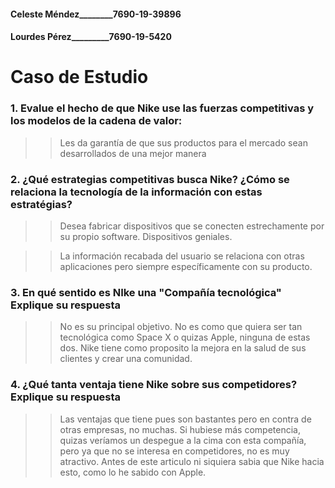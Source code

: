 #### Celeste Méndez________7690-19-39896
#### Lourdes Pérez_________7690-19-5420

# Caso de Estudio
### 1. Evalue el hecho de que Nike use las fuerzas competitivas y los modelos de la cadena de valor:
>> Les da garantía de que sus productos para el mercado sean desarrollados de una mejor manera

### 2. ¿Qué estrategias competitivas busca Nike? ¿Cómo se relaciona la tecnología de la información con estas estratégias?
>> Desea fabricar dispositivos que se conecten estrechamente por su propio software. Dispositivos geniales.

>> La información recabada del usuario se relaciona con otras aplicaciones pero siempre específicamente con su producto.

### 3. En qué sentido es NIke una "Compañía tecnológica" Explique su respuesta

>> No es su principal objetivo. No es como que quiera ser tan tecnológica como Space X o quizas Apple, ninguna de estas dos. Nike tiene como proposito la mejora en la salud de sus clientes y crear una comunidad.

### 4. ¿Qué tanta ventaja tiene Nike sobre sus competidores? Explique su respuesta

>> Las ventajas que tiene pues son bastantes pero en contra de otras empresas, no muchas. Si hubiese más competencia, quizas veríamos un despegue a la cima con esta compañía, pero ya que no se interesa en competidores, no es muy atractivo. Antes de este articulo ni siquiera sabia que Nike hacia esto, como lo he sabido con Apple.